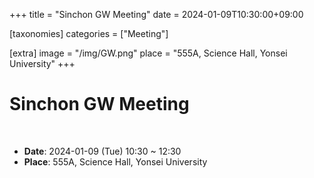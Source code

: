 +++
title = "Sinchon GW Meeting"
date = 2024-01-09T10:30:00+09:00

[taxonomies]
categories = ["Meeting"]

[extra]
image = "/img/GW.png"
place = "555A, Science Hall, Yonsei University"
+++

# Sinchon GW Meeting

<br/>

- **Date**: 2024-01-09 (Tue) 10:30 ~ 12:30
- **Place**: 555A, Science Hall, Yonsei University
